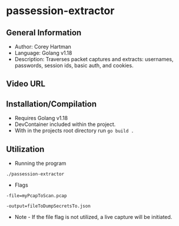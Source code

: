 # passession-extractor

## General Information
- Author: Corey Hartman
- Language: Golang v1.18
- Description: Traverses packet captures and extracts: usernames, passwords, session ids, basic auth, and cookies.

## Video URL

## Installation/Compilation
- Requires Golang v1.18
- DevContainer included within the project.
- With in the projects root directory run ```go build .```

## Utilization
- Running the program

```./passession-extractor```

- Flags

```-file=myPcapToScan.pcap``` 

```-output=fileToDumpSecretsTo.json```

- Note - If the file flag is not utilized, a live capture will be initiated.

